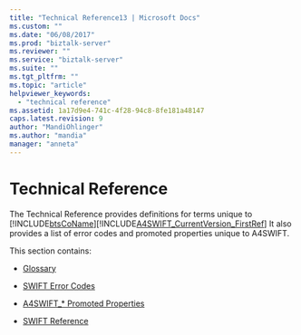```yaml
---
title: "Technical Reference13 | Microsoft Docs"
ms.custom: ""
ms.date: "06/08/2017"
ms.prod: "biztalk-server"
ms.reviewer: ""
ms.service: "biztalk-server"
ms.suite: ""
ms.tgt_pltfrm: ""
ms.topic: "article"
helpviewer_keywords: 
  - "technical reference"
ms.assetid: 1a17d9e4-741c-4f28-94c8-8fe181a48147
caps.latest.revision: 9
author: "MandiOhlinger"
ms.author: "mandia"
manager: "anneta"
---
```

# Technical Reference
The Technical Reference provides definitions for terms unique to [!INCLUDE[btsCoName](../../includes/btsconame-md.md)][!INCLUDE[A4SWIFT_CurrentVersion_FirstRef](../../includes/a4swift-currentversion-firstref-md.md)] It also provides a list of error codes and promoted properties unique to A4SWIFT.  
  
 This section contains:  
  
-   [Glossary](../../adapters-and-accelerators/accelerator-swift/glossary6.md)  
  
-   [SWIFT Error Codes](../../adapters-and-accelerators/accelerator-swift/swift-error-codes.md)  
  
-   [A4SWIFT_* Promoted Properties](../../adapters-and-accelerators/accelerator-swift/a4swift-promoted-properties.md)  
  
-   [SWIFT Reference](../../adapters-and-accelerators/accelerator-swift/microsoft-biztalk-accelerator-for-swift-reference.md)
